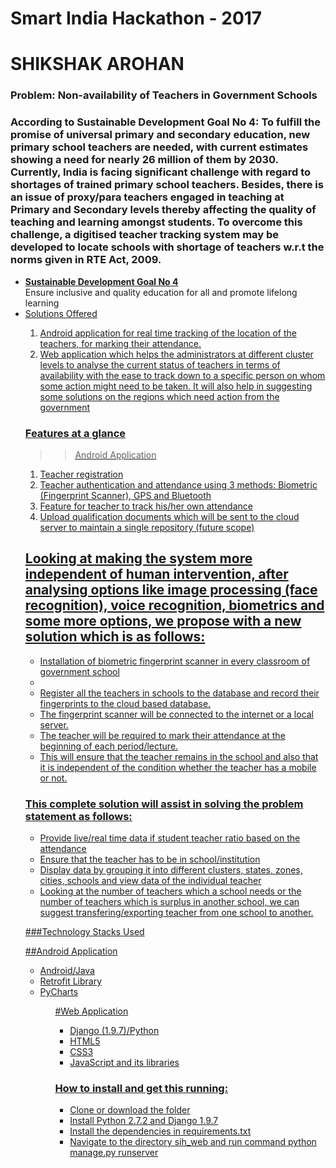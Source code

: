 # Smart India Hackathon - 2017

# SHIKSHAK AROHAN

### Problem: Non-availability of Teachers in Government Schools
### According to Sustainable Development Goal No 4: To fulfill the promise of universal primary and secondary education, new primary school teachers are needed, with current estimates showing a need for nearly 26 million of them by 2030. Currently, India is facing significant challenge with regard to shortages of trained primary school teachers. Besides, there is an issue of proxy/para teachers engaged in teaching at Primary and Secondary levels thereby affecting the quality of teaching and learning amongst students. To overcome this challenge, a digitised teacher tracking system may be developed to locate schools with shortage of teachers w.r.t the norms given in RTE Act, 2009.
<ul>
<li><a href="http://www.un.org/sustainabledevelopment/education/"><strong> Sustainable Development Goal No 4 </strong></a><br/>
Ensure inclusive and quality education for all and promote lifelong learning</li>

<li><a href="http://mhrd.gov.in/sites/upload_files/mhrd/files/upload_document/Guidelines%20RTE.pdf><strong> RTE Act, 2009 </strong></a></li>
</ul>


###Breaking down the problem:

<ul>
<li>Proxy/Para Teachers: Here, the issue is that some teachers who are enrolled at a govt. school send someone else who might be unqualified at the school, due to which the students suffer.</li>
<li>Student Teacher Ratio: Limited availability of teachers in rural areas and even populated areas is a big issue in India. Increasing this effect is a problem that the student teacher ratio is not updated frequently due to unavailability of a tracking system. </li>
</ul>


With our tool/software, we aim to solve both the problems with the use of internet and other technologies at hand and make it a cost effective solution.


### Solutions Offered
<ol>
<li>Android application for real time tracking of the location of the teachers, for marking their attendance.</li>
<li>Web application which helps the administrators at different cluster levels to analyse the current status of teachers in terms of availability with the ease to track down to a specific person on whom some action might need to be taken. It will also help in suggesting some solutions on the regions which need action from the government</li>
</ol>

### Features at a glance

>> Android Application
<ol>
<li>Teacher registration</li>
<li>Teacher authentication and attendance using 3 methods: Biometric (Fingerprint Scanner), GPS and Bluetooth</li>
<li>Feature for teacher to track his/her own attendance</li>
<li>Upload qualification documents which will be sent to the cloud server to maintain a single repository (future scope)</li>
</ol>

## Looking at making the system more independent of human intervention, after analysing options like image processing (face recognition), voice recognition, biometrics and some more options, we propose with a new solution which is as follows:

<ul>
<li>Installation of biometric fingerprint scanner in every classroom of government school<li>
<li>Register all the teachers in schools to the database and record their fingerprints to the cloud based database.</li>
<li>The fingerprint scanner will be connected to the internet or a local server.</li>
<li>The teacher will be required to mark their attendance at the beginning of each period/lecture.</li>
<li>This will ensure that the teacher remains in the school and also that it is independent of the condition whether the teacher has a mobile or not.</li>
</ul>

### This complete solution will assist in solving the problem statement as follows:
<ul>
<li>Provide live/real time data if student teacher ratio based on the attendance</li>
<li>Ensure that the teacher has to be in school/institution</li>
<li>Display data by grouping it into different clusters, states, zones, cities, schools and view data of the individual teacher</li>
<li>Looking at the number of teachers which a school needs or the number of teachers which is surplus in another school, we can suggest transfering/exporting teacher from one school to another.</li>
</ul>



###Technology Stacks Used

##Android Application
<ul>
<li>Android/Java</li>
<li>Retrofit Library</li>
<li>PyCharts</li>
<ul>


#Web Application
<ul>
<li>Django (1.9.7)/Python</li>
<li>HTML5</li>
<li>CSS3</li>
<li>JavaScript and its libraries</li>
</ul>

### How to install and get this running:

<ul>
<li>Clone or download the folder</li>
<li>Install Python 2.7.2 and Django 1.9.7</li>
<li>Install the dependencies in requirements.txt</li>
<li>Navigate to the directory sih_web and run command python manage.py runserver</li>
<ul>
